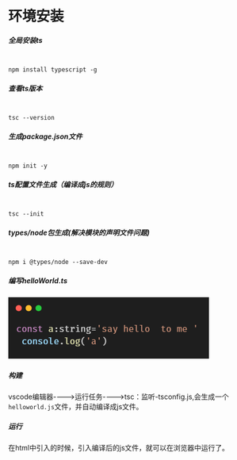 # 环境安装
##### 全局安装ts
<code>
npm install typescript -g
</code>

##### 查看ts版本
<code>
tsc --version
</code>

##### 生成package.json文件
<code>
npm init -y
</code>

##### ts配置文件生成（编译成js的规则）
<code>
tsc --init
</code>

##### types/node包生成(解决模块的声明文件问题)
<code>
npm i @types/node --save-dev
</code>

##### 编写helloWorld.ts
![avatar](./images/01.png)

##### 构建
vscode编辑器---->运行任务---->tsc：监听-tsconfig.js,会生成一个`helloworld.js`文件，并自动编译成js文件。

##### 运行
在html中引入的时候，引入编译后的js文件，就可以在浏览器中运行了。